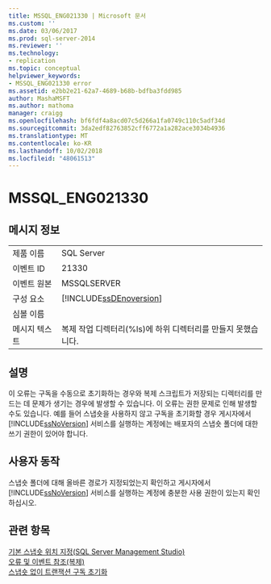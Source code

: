 ```yaml
---
title: MSSQL_ENG021330 | Microsoft 문서
ms.custom: ''
ms.date: 03/06/2017
ms.prod: sql-server-2014
ms.reviewer: ''
ms.technology:
- replication
ms.topic: conceptual
helpviewer_keywords:
- MSSQL_ENG021330 error
ms.assetid: e2bb2e21-62a7-4689-b68b-bdfba3fdd985
author: MashaMSFT
ms.author: mathoma
manager: craigg
ms.openlocfilehash: bf6fdf4a8acd07c5d266a1fa0749c110c5adf34d
ms.sourcegitcommit: 3da2edf82763852cff6772a1a282ace3034b4936
ms.translationtype: MT
ms.contentlocale: ko-KR
ms.lasthandoff: 10/02/2018
ms.locfileid: "48061513"
---
```

# <a name="mssqleng021330"></a>MSSQL_ENG021330
    
## <a name="message-details"></a>메시지 정보  
  
|||  
|-|-|  
|제품 이름|SQL Server|  
|이벤트 ID|21330|  
|이벤트 원본|MSSQLSERVER|  
|구성 요소|[!INCLUDE[ssDEnoversion](../../includes/ssdenoversion-md.md)]|  
|심볼 이름||  
|메시지 텍스트|복제 작업 디렉터리(%ls)에 하위 디렉터리를 만들지 못했습니다.|  
  
## <a name="explanation"></a>설명  
 이 오류는 구독을 수동으로 초기화하는 경우와 복제 스크립트가 저장되는 디렉터리를 만드는 데 문제가 생기는 경우에 발생할 수 있습니다. 이 오류는 권한 문제로 인해 발생할 수도 있습니다. 예를 들어 스냅숏을 사용하지 않고 구독을 초기화할 경우 게시자에서 [!INCLUDE[ssNoVersion](../../includes/ssnoversion-md.md)] 서비스를 실행하는 계정에는 배포자의 스냅숏 폴더에 대한 쓰기 권한이 있어야 합니다.  
  
## <a name="user-action"></a>사용자 동작  
 스냅숏 폴더에 대해 올바른 경로가 지정되었는지 확인하고 게시자에서 [!INCLUDE[ssNoVersion](../../includes/ssnoversion-md.md)] 서비스를 실행하는 계정에 충분한 사용 권한이 있는지 확인하십시오.  
  
## <a name="see-also"></a>관련 항목  
 [기본 스냅숏 위치 지정&#40;SQL Server Management Studio&#41;](specify-the-default-snapshot-location-sql-server-management-studio.md)   
 [오류 및 이벤트 참조&#40;복제&#41;](errors-and-events-reference-replication.md)   
 [스냅숏 없이 트랜잭션 구독 초기화](initialize-a-transactional-subscription-without-a-snapshot.md)  
  
  
